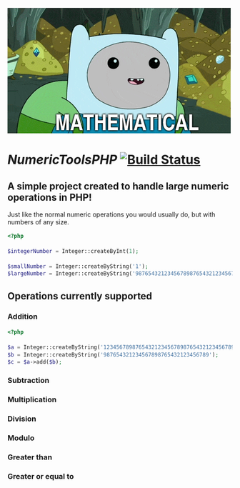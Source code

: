 ![alt text](https://raw.githubusercontent.com/TheHappyCat/NumericTools/master/assets/mathematical.gif "Mathematical")

# *NumericToolsPHP* [![Build Status](https://travis-ci.org/TheHappyCat/NumericToolsPHP.svg?branch=master)](https://travis-ci.org/TheHappyCat/NumericToolsPHP)

## A simple project created to handle large numeric operations in PHP!

Just like the normal numeric operations you would usually do, but with numbers of any size.

```php
<?php

$integerNumber = Integer::createByInt(1);

$smallNumber = Integer::createByString('1');
$largeNumber = Integer::createByString('987654321234567898765432123456789');
```

## Operations currently supported

### Addition

```php
<?php

$a = Integer::createByString('1234567898765432123456789876543212345678987654321');
$b = Integer::createByString('987654321234567898765432123456789');
$c = $a->add($b);
```

### Subtraction



### Multiplication



### Division



### Modulo



### Greater than



### Greater or equal to
